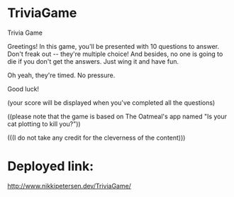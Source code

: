 # TriviaGame
Trivia Game

Greetings!  In this game, you'll be presented with 10 questions to answer.  Don't freak out -- they're multiple choice!  And besides, no one is going to die if you don't get the answers.  Just wing it and have fun.

Oh yeah, they're timed.  No pressure.  

Good luck!

(your score will be displayed when you've completed all the questions)

((please note that the game is based on The Oatmeal's app named "Is your cat plotting to kill you?"))

(((I do not take any credit for the cleverness of the content)))

# Deployed link:
 http://www.nikkipetersen.dev/TriviaGame/
